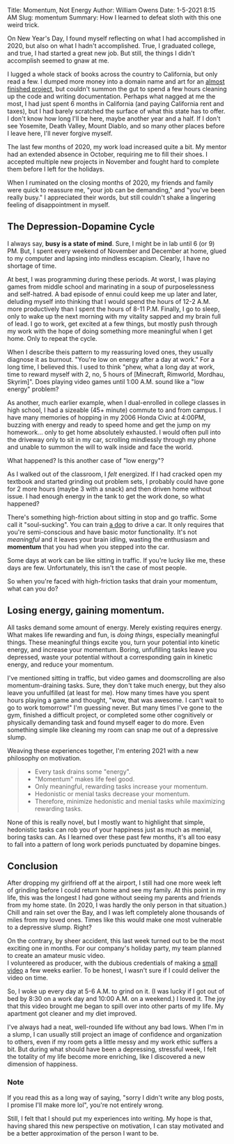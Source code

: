 Title: Momentum, Not Energy
Author: William Owens
Date: 1-5-2021 8:15 AM
Slug: momentum
Summary: How I learned to defeat sloth with this one weird trick.

On New Year's Day, I found myself reflecting on what I had accomplished in 2020, but also on what I hadn't accomplished.
True, I graduated college, and true, I had started a great new job.
But still, the things I didn't accomplish seemed to gnaw at me.

I lugged a whole stack of books across the country to California, but only read a few.
I dumped more money into a domain name and art for an [almost finished project](http://swampymud.net), but couldn't summon the gut to spend a few hours cleaning up the code and writing documentation. 
Perhaps what nagged at me the most, I had just spent 6 months in California (and paying California rent and taxes), but I had barely scratched the surface of what this state has to offer.
I don't know how long I'll be here, maybe another year and a half.
If I don't see Yosemite, Death Valley, Mount Diablo, and so many other places before I leave here, I'll never forgive myself.

The last few months of 2020, my work load increased quite a bit.
My mentor had an extended absence in October, requiring me to fill their shoes.
I accepted multiple new projects in November and fought hard to complete them before I left for the holidays.

When I ruminated on the closing months of 2020, my friends and family were quick to reassure me, "your job can be demanding," and "you've been really busy."
I appreciated their words, but still couldn't shake a lingering feeling of disappointment in myself.

## The Depression-Dopamine Cycle

I always say, **busy is a state of mind**.
Sure, I might be in lab until 6 (or 9) PM. 
But, I spent every weekend of November and December at home, glued to my computer and lapsing into mindless escapism.
Clearly, I have no shortage of time.

At best, I was programming during these periods.
At worst, I was playing games from middle school and marinating in a soup of purposelessness and self-hatred.
A bad episode of ennui could keep me up later and later, deluding myself into thinking that I would spend the hours of 12-2 A.M. more productively than I spent the hours of 8-11 P.M.
Finally, I go to sleep, only to wake up the next morning with my vitality sapped and my brain full of lead.
I go to work, get excited at a few things, but mostly push through my work with the hope of doing something more meaningful when I get home.
Only to repeat the cycle.

When I describe theis pattern to my reassuring loved ones, they usually diagnose it as burnout.
"You're low on energy after a day at work."
For a long time, I believed this.
I used to think "phew, what a long day at work, time to reward myself with 2, no, 5 hours of [Minecraft, Rimworld, Mordhau, Skyrim]".
Does playing video games until 1:00 A.M. sound like a "low energy" problem?

As another, much earlier example, when I dual-enrolled in college classes in high school, I had a sizeable (45+ minute) commute to and from campus.
I have many memories of hopping in my 2006 Honda Civic at 4:00PM, buzzing with energy and ready to speed home and get the jump on my homework... only to get home absolutely exhausted.
I would often pull into the driveway only to sit in my car, scrolling mindlessly through my phone and unable to summon the will to walk inside and face the world.

What happened?
Is this another case of "low energy"? 

As I walked out of the classroom, I *felt* energized.
If I had cracked open my textbook and started grinding out problem sets, I probably could have gone for 2 more hours (maybe 3 with a snack) and then driven home without issue.
I had enough energy in the tank to get the work done, so what happened?

There's something high-friction about sitting in stop and go traffic.
Some call it "soul-sucking". 
You can train [a dog](https://www.youtube.com/watch?v=BWAK0J8Uhzk) to drive a car.
It only requires that you're semi-conscious and have basic motor functionality.
It's not *meaningful* and it leaves your brain idling, wasting the enthusiasm and **momentum** that you had when you stepped into the car.

Some days at work can be like sitting in traffic.
If you're lucky like me, these days are few.
Unfortunately, this isn't the case of most people.

So when you're faced with high-friction tasks that drain your momentum, what can you do?

## Losing energy, gaining momentum.

All tasks demand some amount of energy.
Merely existing requires energy.
What makes life rewarding and fun, is *doing things*, especially meaningful things.
These meaningful things excite you, turn your potential into kinetic energy, and increase your momentum.
Boring, unfufilling tasks leave you depressed, waste your potential without a corresponding gain in kinetic energy, and reduce your momentum.

I've mentioned sitting in traffic, but video games and doomscrolling are also momentum-draining tasks.
Sure, they don't take much energy, but they also leave you unfulfilled (at least for me).
How many times have you spent hours playing a game and thought, "wow, that was awesome. I can't wait to go to work tomorrow!"
I'm guessing never.
But many times I've gone to the gym, finished a difficult project, or completed some other cognitively or physically demanding task and found myself eager to do more.
Even something simple like cleaning my room can snap me out of a depressive slump.

Weaving these experiences together, I'm entering 2021 with a new philosophy on motivation.

> - Every task drains some "energy".
> - "Momentum" makes life feel good.
> - Only meaningful, rewarding tasks increase your momentum.
> - Hedonistic or menial tasks decrease your momentum. 
> - Therefore, minimize hedonistic and menial tasks while maximizing rewarding tasks.

None of this is really novel, but I mostly want to highlight that simple, hedonistic tasks can rob you of your happiness just as much as menial, boring tasks can.
As I learned over these past few months, it's all too easy to fall into a pattern of long work periods punctuated by dopamine binges.

## Conclusion

After dropping my girlfriend off at the airport, I still had one more week left of grinding before I could return home and see my family.
At this point in my life, this was the longest I had gone without seeing my parents and friends from my home state.
(In 2020, I was hardly the only person in that situation.)
Chill and rain set over the Bay, and I was left completely alone thousands of miles from my loved ones.
Times like this would make one most vulnerable to a depressive slump. Right?

On the contrary, by sheer accident, this last week turned out to be the most exciting one in months.
For our company's holiday party, my team planned to create an amateur music video.\
I volunteered as producer, with the dubious credentials of making a [small video](https://www.youtube.com/watch?v=W9UVyfQaIoo) a few weeks earlier.
To be honest, I wasn't sure if I could deliver the video on time.

So, I woke up every day at 5-6 A.M. to grind on it.
(I was lucky if I got out of bed by 8:30 on a work day and 10:00 A.M. on a weekend.)
I loved it.
The joy that this video brought me began to spill over into other parts of my life.
My apartment got cleaner and my diet improved.

I've always had a neat, well-rounded life without any bad lows.
When I'm in a slump, I can usually still project an image of confidence and organization to others, even if my room gets a little messy and my work ethic suffers a bit. 
But during what should have been a depressing, stressful week, I felt the totality of my life become more enriching, like I discovered a new dimension of happiness.

### Note

If you read this as a long way of saying, "sorry I didn't write any blog posts, I promise I'll make more lol", you're not entirely wrong.

Still, I felt that I should put my experiences into writing.
My hope is that, having shared this new perspective on motivation, I can stay motivated and be a better approximation of the person I want to be.
